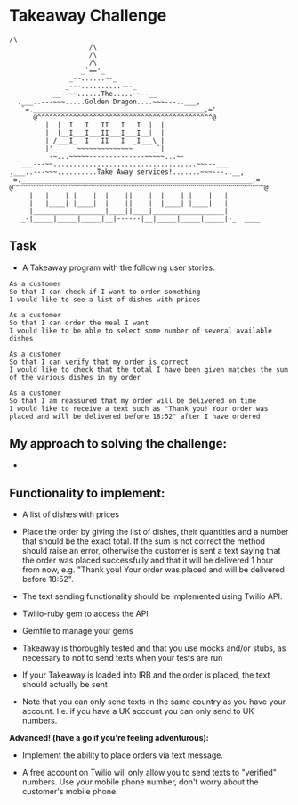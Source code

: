Takeaway Challenge
==================
```
/\
                    /\
                    /\
                    /\
                  _`=='_
               _-~......~-_
              _--~..........~--_
           __--~~......The.....~~--__
  .___..---~~~.....Golden Dragon....~~~---..___,
   `=.___________________________________________,='
      @^^^^^^^^^^^^^^^^^^^^^^^^^^^^^^^^^^^^^^^^^^^^@
         |  |  I   I   II   I   I  |  |
         |  |__I___I___II___I___I__|  |
         | /___I_  I   II   I  _I___\ |
         |'_     ~~~~~~~~~~~~~~     _`|
        __-~...~~~~~--------------~~~~~...~-__
   ___---~~....................................~~---___
.___..---~~~..........Take Away services!.......~~~---..__,
`=.__________________________________________________________,='
@^^^^^^^^^^^^^^^^^^^^^^^^^^^^^^^^^^^^^^^^^^^^^^^^^^^^^^^^^^^^^^^@
     |   |    | |    |  |    ||    |  |    | |    |   |
     |   |____| |____|  |    ||    |  |____| |____|   |
     |__________________|____||____|__________________|
   _-|_____|_____|_____|__|------|__|_____|_____|_____|-_  ____

 ```

Task
-----

* A Takeaway program with the following user stories:

```
As a customer
So that I can check if I want to order something
I would like to see a list of dishes with prices

As a customer
So that I can order the meal I want
I would like to be able to select some number of several available dishes

As a customer
So that I can verify that my order is correct
I would like to check that the total I have been given matches the sum of the various dishes in my order

As a customer
So that I am reassured that my order will be delivered on time
I would like to receive a text such as "Thank you! Your order was placed and will be delivered before 18:52" after I have ordered
```

My approach to solving the challenge:
-------------------------------------

*





Functionality to implement:
---------------------------

  * A list of dishes with prices

  * Place the order by giving the list of dishes, their quantities and a number that should be the exact total. If the sum is not correct the method should raise an error, otherwise the customer is sent a text saying that the order was placed successfully and that it will be delivered 1 hour from now, e.g. "Thank you! Your order was placed and will be delivered before 18:52".

  * The text sending functionality should be implemented using Twilio API.

  * Twilio-ruby gem to access the API

  * Gemfile to manage your gems

  * Takeaway is thoroughly tested and that you use mocks and/or stubs, as necessary to not to send texts when your tests are run

  * If your Takeaway is loaded into IRB and the order is placed, the text should actually be sent

  * Note that you can only send texts in the same country as you have your account. I.e. if you have a UK account you can only send to UK numbers.

  **Advanced! (have a go if you're feeling adventurous):**
  * Implement the ability to place orders via text message.

* A free account on Twilio will only allow you to send texts to "verified" numbers. Use your mobile phone number, don't worry about the customer's mobile phone.
